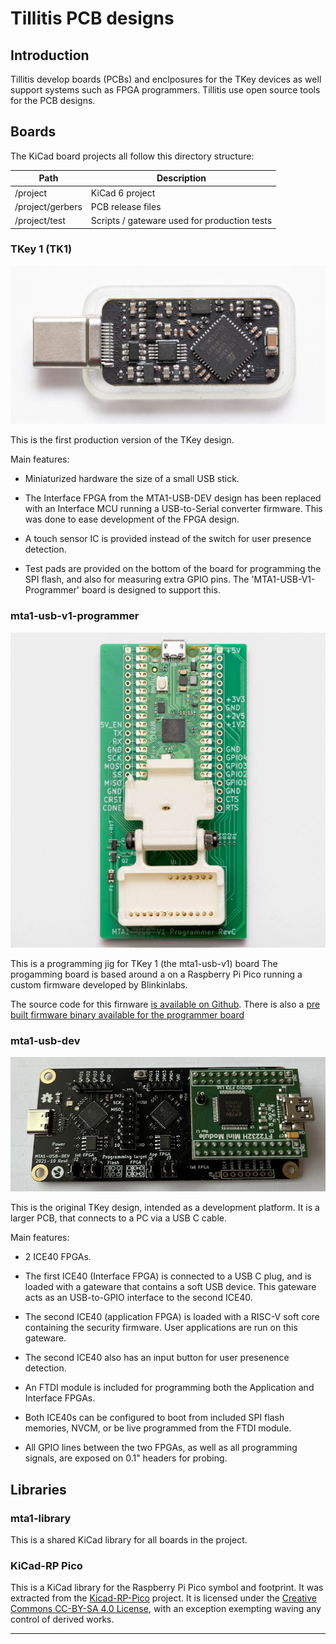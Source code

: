 # Tillitis PCB designs

## Introduction

Tillitis develop boards (PCBs) and enclposures for the TKey devices as
well support systems such as FPGA programmers. Tillitis use open source
tools for the PCB designs.


## Boards

The KiCad board projects all follow this directory structure:

| Path | Description |
| ---  | --- |
| /project | KiCad 6 project |
| /project/gerbers | PCB release files |
| /project/test | Scripts / gateware used for production tests |

### TKey 1 (TK1)

![](../../doc/images/mta1-usb-v1.jpg)

This is the first production version of the TKey design.

Main features:
* Miniaturized hardware the size of a small USB stick.

* The Interface FPGA from the MTA1-USB-DEV design has been replaced with an Interface
  MCU running a USB-to-Serial converter firmware. This was done to ease development
  of the FPGA design.

* A touch sensor IC is provided instead of the switch for user presence detection.

* Test pads are provided on the bottom of the board for programming the SPI flash,
  and also for measuring extra GPIO pins. The 'MTA1-USB-V1-Programmer' board is
  designed to support this.


### mta1-usb-v1-programmer

![](../../doc/images/mta1-usb-v1-programmer.jpg)

This is a programming jig for TKey 1 (the mta1-usb-v1) board The progamming board is based
around a on a Raspberry Pi Pico running a custom firmware developed by Blinkinlabs.

The source code for this firnware [is available on Github](https://github.com/Blinkinlabs/ice40_flasher).
There is also a [pre built firmware binary available for the programmer board](https://github.com/Blinkinlabs/ice40_flasher/tree/main/bin)


### mta1-usb-dev

![](../../doc/images/mta1-usb-dev.jpg)

This is the original TKey design, intended as a development platform. It is a larger PCB,
that connects to a PC via a USB C cable.

Main features:
* 2 ICE40 FPGAs.

* The first ICE40 (Interface FPGA) is connected to a USB C plug, and is loaded with a
  gateware that contains a soft USB device. This gateware acts as an USB-to-GPIO
  interface to the second ICE40.

* The second ICE40 (application FPGA) is loaded with a RISC-V soft core containing
  the security firmware. User applications are run on this gateware.

* The second ICE40 also has an input button for user presenence detection.

* An FTDI module is included for programming both the Application and Interface FPGAs.

* Both ICE40s can be configured to boot from included SPI flash memories, NVCM,
  or be live programmed from the FTDI module.

* All GPIO lines between the two FPGAs, as well as all programming signals, are
  exposed on 0.1" headers for probing.


## Libraries

### mta1-library

This is a shared KiCad library for all boards in the project.


### KiCad-RP Pico

This is a KiCad library for the Raspberry Pi Pico symbol and footprint. It was extracted from
the [Kicad-RP-Pico](https://github.com/ncarandini/KiCad-RP-Pico) project. It is licensed under
the [Creative Commons CC-BY-SA 4.0 License](https://creativecommons.org/licenses/by-sa/4.0/legalcode),
with an exception exempting waving any control of derived works.


---
